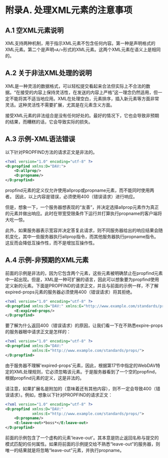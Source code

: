 # 附录A. 处理XML元素的注意事项

## A.1 空XML元素说明

XML支持两种机制，用于指示XML元素不包含任何内容。第一种是声明<A></A>格式的XML元素。第二个是声明`<A/>`形式的XML元素。这两个XML元素在语义上是相同的。

## A.2 关于非法XML处理的说明

XML是一种灵活的数据格式，可以轻松提交看起来合法但实际上不合法的数据。“在接受的内容上保持灵活性，在发送的内容上严格”这一理念仍然适用，但一定不能将其不适当地应用。XML在处理空白，元素排序，插入新元素等方面非常灵活。这种灵活性不需要扩展，尤其是在元素含义方面。

接受XML元素的非法组合是没有任何好处的。最好的情况下，它也会导致非预期的结果，而糟糕的话，它会导致实际的损失。

## A.3 示例-XML语法错误

以下针对PROPFIND方法的请求正文是非法的。
~~~xml
<?xml version="1.0" encoding="utf-8" ?> 
<D:propfind xmlns:D="DAV:"> 
    <D:allprop/> 
    <D:propname/> 
</D:propfind>
~~~ 

propfind元素的定义仅允许使用allprop或propname元素，而不能同时使用两者。 因此，以上内容是错误，必须使用400（错误请求）进行响应。

但是，想象一下，一个服务器想表现的“友善”，并决定选择allprop元素作为真正的元素并做出响应。此时在带宽受限条件下运行并打算执行propname的客户端将大吃一惊。

此外，如果服务器表示宽容并决定答复此请求，则不同服务器给出的响应结果会随机变化，其中一些服务器执行allprop指令，而其他服务器执行propname指令。 这反而会降低互操作性，而不是增加互操作性。

## A.4 示例-非预期的XML元素

前面的示例是非法的，因为它包含两个元素，这些元素被明确禁止在propfind元素中一起出现。但是，XML是一种可扩展的语言，因此可以想象要为propfind使用定义新的元素。下面是PROPFIND的请求正文，并且与前面的示例一样，不了解expired-props元素的服务器必须使用400（错误请求）将其拒绝。

~~~xml
<?xml version="1.0" encoding="utf-8" ?> 
<D:propfind xmlns:D="DAV:" xmlns:E="http://www.example.com/standards/props/"> 
    <E:expired-props/> 
</D:propfind> 
~~~

要了解为什么返回400（错误请求）的原因，让我们看一下在不熟悉expire-props的服务器眼中请求正文是怎样的：
~~~xml
<?xml version="1.0" encoding="utf-8" ?> 
<D:propfind xmlns:D="DAV:"
            xmlns:E="http://www.example.com/standards/props/"> 
</D:propfind> 
~~~

由于服务器不理解'expired-props'元素，因此，根据第17节中指定的WebDAV特定的XML处理规则，它必须忽略该元素。于是服务器看到了一个空的propfind，根据propfind元素的定义，这是非法的。

请注意，如果扩展名是附加的（意味着还有其他内容），则不一定会导致400（错误请求）。例如，想象以下针对PROPFIND的请求正文：
~~~xml
<?xml version="1.0" encoding="utf-8" ?> 
<D:propfind xmlns:D="DAV:"  
            xmlns:E="http://www.example.com/standards/props/"> 
    <D:propname/> 
    <E:leave-out>*boss*</E:leave-out> 
</D:propfind> 
~~~

前面的示例包含了一个虚构的元素'leave-out'。其本意是防止返回名称与提交的模式匹配的任何属性。如果将前面的示例提交给不熟悉“leave-out”的服务器，则唯一的结果就是将忽略“leave-out”元素，并执行propname。